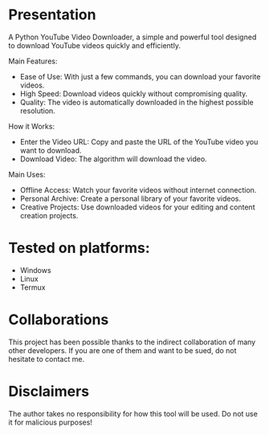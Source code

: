 # Presentation
A Python YouTube Video Downloader, a simple and powerful tool designed to download YouTube videos quickly and efficiently.

Main Features:
  - Ease of Use: With just a few commands, you can download your favorite videos.
  - High Speed: Download videos quickly without compromising quality.
  - Quality: The video is automatically downloaded in the highest possible resolution.
    
How it Works:
  - Enter the Video URL: Copy and paste the URL of the YouTube video you want to download.
  - Download Video: The algorithm will download the video.
    
Main Uses:
  - Offline Access: Watch your favorite videos without internet connection.
  - Personal Archive: Create a personal library of your favorite videos.
  - Creative Projects: Use downloaded videos for your editing and content creation projects.


# Tested on platforms:
  - Windows
  - Linux
  - Termux

# Collaborations
This project has been possible thanks to the indirect collaboration of many other developers. If you are one of them and want to be sued, do not hesitate to contact me.

# Disclaimers
The author takes no responsibility for how this tool will be used. Do not use it for malicious purposes!

 
